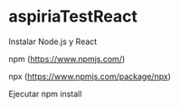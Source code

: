 # aspiriaTestReact
Instalar Node.js y React

npm (https://www.npmjs.com/)

npx (https://www.npmjs.com/package/npx)

Ejecutar npm install
